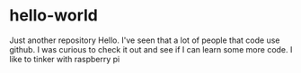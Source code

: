 # hello-world
Just another repository
Hello. I've seen that a lot of people that code use github. I was curious to check it out and see if I can learn some more code. I like to tinker with raspberry pi
